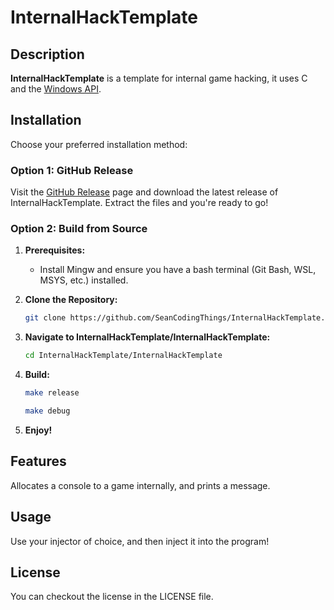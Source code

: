 # InternalHackTemplate


## Description

**InternalHackTemplate** is a template for internal game hacking, it uses C and the [Windows API](https://learn.microsoft.com/en-us/windows/win32/apiindex/windows-api-list).

## Installation

Choose your preferred installation method:

### Option 1: GitHub Release

Visit the [GitHub Release](https://github.com/SeanCodingThings/InternalHackTemplate/releases/tag/InternalHackTemplate) page and download the latest release of InternalHackTemplate. Extract the files and you're ready to go!

### Option 2: Build from Source


1. **Prerequisites:**
   - Install Mingw and ensure you have a bash terminal (Git Bash, WSL, MSYS, etc.) installed.

2. **Clone the Repository:**
   ```bash
   git clone https://github.com/SeanCodingThings/InternalHackTemplate.git
   ```
3. **Navigate to InternalHackTemplate/InternalHackTemplate:**
    ```bash
    cd InternalHackTemplate/InternalHackTemplate
    ```
4. **Build:**
    ```bash
    make release
    ```

    ```bash
    make debug
    ```
5. **Enjoy!**


## Features

Allocates a console to a game internally, and prints a message.

## Usage

Use your injector of choice, and then inject it into the program!

## License

You can checkout the license in the LICENSE file.
